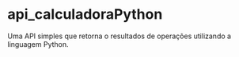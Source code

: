 # api_calculadoraPython

Uma API simples que retorna o resultados de operações utilizando a linguagem Python.

